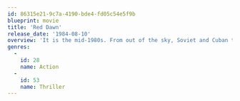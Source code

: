 ```yaml
---
id: 86315e21-9c7a-4190-bde4-fd05c54e5f9b
blueprint: movie
title: 'Red Dawn'
release_date: '1984-08-10'
overview: 'It is the mid-1980s. From out of the sky, Soviet and Cuban troops begin landing on the football field of a Colorado high school. In seconds, the paratroops have attacked the school and sent a group of teenagers fleeing into the mountains. Armed only with hunting rifles, pistols and bows and arrows, the teens struggles to survive the bitter winter and Soviet KGB patrols hunting for them.'
genres:
  -
    id: 28
    name: Action
  -
    id: 53
    name: Thriller
---
```

